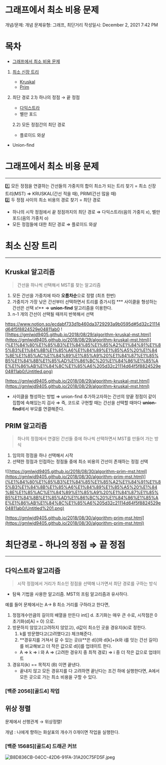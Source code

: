 # 그래프에서 최소 비용 문제

개념/문제: 개념
문제유형: 그래프, 최단거리
작성일시: December 2, 2021 7:42 PM

# 목차

- [그래프에서 최소 비용 문제]()
1. [최소 신장 트리]()
    - [Kruskal]()
    - [Prim]()
2. 최단 경로
2.1) 하나의 정점 → 끝 정점
    - [다익스트라]()
    - 벨만 포드
    
    2.2) 모든 정점간의 최단 경로
    
    - 플로이드 와샬
- Union-find

# 그래프에서 최소 비용 문제

---

<aside>
1️⃣ 모든 정점을 연결하는 간선들의 가중치의 합이 최소가 되는 트리 찾기
= 최소 신장 트리(MST)
⇒ KRUSKAL(간선 적을 때), PRIM(간선 많을 때)

</aside>

<aside>
2️⃣ 두 정점 사이의 최소 비용의 경로 찾기 
= 최단 경로

- 하나의 시작 정점에서 끝 정점까지의 최단 경로
⇒ 다익스트라(음의 가중치 x), 벨만 포드(음의 가중치 o)
- 모든 정점들에 대한 최단 경로
⇒ 플로이드 와샬
</aside>

# 최소 신장 트리

---

## Kruskal 알고리즘

> 간선을 하나씩 선택해서 MST를 찾는 알고리즘
> 
1. 모든 간선을 가중치에 따라 **오름차순**으로 정렬 (최초 한번)
2. 가중치가 가장 낮은 간선부터 선택하면서 트리를 증가시킴
*** 사이클을 형성하는 간선은 선택 x!**
⇒ **union-find** 알고리즘을 이용한다.
3. n-1 개의 간선이 선택될 때까지 반복해서 선택

https://www.notion.so/ecdabf733d1b460da3729293a9b0595d#5d32c21114d64f5f8824529e04811ab0
![[https://gmlwjd9405.github.io/2018/08/29/algorithm-kruskal-mst.html](https://gmlwjd9405.github.io/2018/08/29/algorithm-kruskal-mst.html)](%E1%84%80%E1%85%B3%E1%84%85%E1%85%A2%E1%84%91%E1%85%B3%E1%84%8B%E1%85%A6%E1%84%89%E1%85%A5%20%E1%84%8E%E1%85%AC%E1%84%89%E1%85%A9%20%E1%84%87%E1%85%B5%E1%84%8B%E1%85%AD%E1%86%BC%20%E1%84%86%E1%85%AE%E1%86%AB%E1%84%8C%E1%85%A6%205d32c21114d64f5f8824529e04811ab0/Untitled.png)

[https://gmlwjd9405.github.io/2018/08/29/algorithm-kruskal-mst.html](https://gmlwjd9405.github.io/2018/08/29/algorithm-kruskal-mst.html)

- 사이클을 형성하는 방법 ⇒ union-find
추가하고자하는 간선의 양끝 정점이 같이 집합에 속해있는지 검사
⇒ 즉, 코드로 구현할 때는 간선을 선택할 때마다 **union-find**에서 부모를 연결해준다.

## PRIM 알고리즘

> 하나의 정점에서 연결된 간선들 중에 하나씩 선택하면서 MST를 만들어 가는 방식
> 
1. 임의의 정점을 하나 선택해서 시작
2. 선택한 정점과 인접하는 정점들 중에 최소 비용의 간선이 존재하는 정점 선택

![[https://gmlwjd9405.github.io/2018/08/30/algorithm-prim-mst.html](https://gmlwjd9405.github.io/2018/08/30/algorithm-prim-mst.html)](%E1%84%80%E1%85%B3%E1%84%85%E1%85%A2%E1%84%91%E1%85%B3%E1%84%8B%E1%85%A6%E1%84%89%E1%85%A5%20%E1%84%8E%E1%85%AC%E1%84%89%E1%85%A9%20%E1%84%87%E1%85%B5%E1%84%8B%E1%85%AD%E1%86%BC%20%E1%84%86%E1%85%AE%E1%86%AB%E1%84%8C%E1%85%A6%205d32c21114d64f5f8824529e04811ab0/Untitled%201.png)

[https://gmlwjd9405.github.io/2018/08/30/algorithm-prim-mst.html](https://gmlwjd9405.github.io/2018/08/30/algorithm-prim-mst.html)

# 최단경로 - 하나의 정점 ⇒ 끝 정점

---

## 다익스트라 알고리즘

> 시작 정점에서 거리가 최소인 정점을 선택해 나가면서 최단 경로를 구하는 방식
> 
- 탐욕 기법을 사용한 알고리즘. MST의 프림 알고리즘과 유사하다.

예를 들어 문제에서는 A→ B 최소 거리를 구하라고 한다면,

1. 정점개수만큼의 길이의 배열을 만든다 int[] d. 
초기화는 매우 큰 수로, 시작점은 0 초기화(d[A] = 0) 으로.
2. 방문하지 않았고(고려하지 않았고), d값이 최소인 곳을 경유지(k)로 정한다.
    1. k를 방문했다고(고려했다고) 체크해준다.
    2. **경유지를 거쳐서 갈 수 있는 곳(i)**은 d[i]와 d[k]+(k와 i를 잇는 간선 길이)를 비교해보고 더 작은 값으로 d[i]를 업데이트 한다. 
    - A ⇒ k ⇒ i 와 A ⇒ (고려한 경유지 중 최적 경로) ⇒ i 중 더 작은 값으로 업데이트
3. 경유지(k) == 목적지 (B) 이면 끝낸다.
    - 끝내지 않고 모든 경유지를 다 고려하면 끝난다는 조건 하에 실행한다면, A에서 모든 곳으로 가는 최소 비용을 구할 수 있다.

### [백준 2056][골드4] 작업

## 위상 정렬

문제에서 선행관계 → 위상정렬!

개념 : 나에게 향하는 화살표의 개수가 0개이면 작업을 실행한다.

### [백준 15685][골드4] 드래곤 커브

![B8D836CB-04CC-42D6-91FA-31A20C75FD5F.jpeg](%E1%84%80%E1%85%B3%E1%84%85%E1%85%A2%E1%84%91%E1%85%B3%E1%84%8B%E1%85%A6%E1%84%89%E1%85%A5%20%E1%84%8E%E1%85%AC%E1%84%89%E1%85%A9%20%E1%84%87%E1%85%B5%E1%84%8B%E1%85%AD%E1%86%BC%20%E1%84%86%E1%85%AE%E1%86%AB%E1%84%8C%E1%85%A6%205d32c21114d64f5f8824529e04811ab0/B8D836CB-04CC-42D6-91FA-31A20C75FD5F.jpeg)
